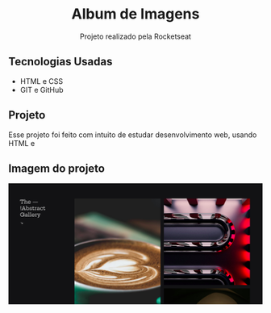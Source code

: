 <h1 align="center">Album de Imagens</h1>

<p align="center">Projeto realizado pela Rocketseat</p>

## Tecnologias Usadas

- HTML e CSS
- GIT e GitHub

## Projeto 
Esse projeto foi feito com intuito de estudar desenvolvimento web, usando HTML e 

## Imagem do projeto

<img src="./assets/final.png">